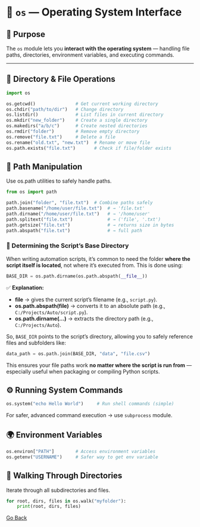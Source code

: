 # 🧱 `os` — Operating System Interface

## 📘 Purpose

The `os` module lets you **interact with the operating system** — handling file paths, directories, environment variables, and executing commands.

---

## 📁 Directory & File Operations

```py
import os

os.getcwd()               # Get current working directory
os.chdir("path/to/dir")   # Change directory
os.listdir()              # List files in current directory
os.mkdir("new_folder")    # Create a single directory
os.makedirs("a/b/c")      # Create nested directories
os.rmdir("folder")        # Remove empty directory
os.remove("file.txt")     # Delete a file
os.rename("old.txt", "new.txt")  # Rename or move file
os.path.exists("file.txt")       # Check if file/folder exists
```

## 📂 Path Manipulation

Use os.path utilities to safely handle paths.

```py
from os import path

path.join("folder", "file.txt")  # Combine paths safely
path.basename("/home/user/file.txt")  # → 'file.txt'
path.dirname("/home/user/file.txt")   # → '/home/user'
path.splitext("file.txt")             # → ('file', '.txt')
path.getsize("file.txt")              # → returns size in bytes
path.abspath("file.txt")              # → full path
```

### 🧭 Determining the Script’s Base Directory

When writing automation scripts, it’s common to need the folder **where the script itself is located**, not where it’s executed from.
This is done using:

```py
BASE_DIR = os.path.dirname(os.path.abspath(__file__))
```

✅ **Explanation:**

- **__file__** → gives the current script’s filename (e.g., `script.py`).
- **os.path.abspath(__file__)** → converts it to an absolute path (e.g., `C:/Projects/Auto/script.py`).
- **os.path.dirname(...)** → extracts the directory path (e.g., `C:/Projects/Auto`).

So, `BASE_DIR` points to the script’s directory, allowing you to safely reference files and subfolders like:

```py
data_path = os.path.join(BASE_DIR, "data", "file.csv")
```

This ensures your file paths work **no matter where the script is run from** — especially useful when packaging or compiling Python scripts.

## ⚙️ Running System Commands

```py
os.system("echo Hello World")     # Run shell commands (simple)
```

For safer, advanced command execution → use `subprocess` module.

## 🌍 Environment Variables

```py
os.environ["PATH"]        # Access environment variables
os.getenv("USERNAME")     # Safer way to get env variable
```

## 🧭 Walking Through Directories

Iterate through all subdirectories and files.

```py
for root, dirs, files in os.walk("myfolder"):
    print(root, dirs, files)
```

[Go Back](/py_automation.md)